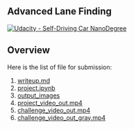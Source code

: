 ## Advanced Lane Finding
[![Udacity - Self-Driving Car NanoDegree](https://s3.amazonaws.com/udacity-sdc/github/shield-carnd.svg)](http://www.udacity.com/drive)


Overview
---

Here is the list of file for submission:

1. [writeup.md](https://github.com/maxiaodong97/CarND-Advanced-Lane-Lines/blob/master/writeup.md)
2. [project.ipynb](https://github.com/maxiaodong97/CarND-Advanced-Lane-Lines/blob/master/project.ipynb)
3. [output_images](https://github.com/maxiaodong97/CarND-Advanced-Lane-Lines/tree/master/output_images)
4. [project_video_out.mp4](https://github.com/maxiaodong97/CarND-Advanced-Lane-Lines/blob/master/project_video_out.mp4)
5. [challenge_video_out.mp4](https://github.com/maxiaodong97/CarND-Advanced-Lane-Lines/blob/master/challenge_video_out.mp4)
6. [challenge_video_out_gray.mp4](https://github.com/maxiaodong97/CarND-Advanced-Lane-Lines/blob/master/challenge_video_out_gray.mp4)

